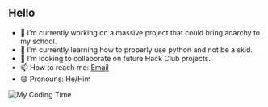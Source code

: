 ## Hello

- 🔭 I’m currently working on a massive project that could bring anarchy to my school.
- 🌱 I’m currently learning how to properly use python and not be a skid.
- 👯 I’m looking to collaborate on future Hack Club projects.
- 📫 How to reach me: [Email](mailto:redacted52215@mail.thejohnsons.net.nz)
- 😄 Pronouns: He/Him


![My Coding Time](https://github-readme-stats.vercel.app/api/wakatime?username=U082W89BEG0&api_domain=waka.hackclub.com&bg_color=1A202C&title_color=2F855A&icon_color=2F855A&text_color=ffffff&custom_title=Degenerate%20Coding%20Tracker&layout=compact)
